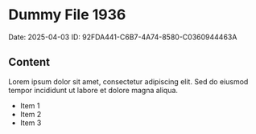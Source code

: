# Dummy File 1936

Date: 2025-04-03
ID: 92FDA441-C6B7-4A74-8580-C0360944463A

## Content

Lorem ipsum dolor sit amet, consectetur adipiscing elit.
Sed do eiusmod tempor incididunt ut labore et dolore magna aliqua.

* Item 1
* Item 2
* Item 3

